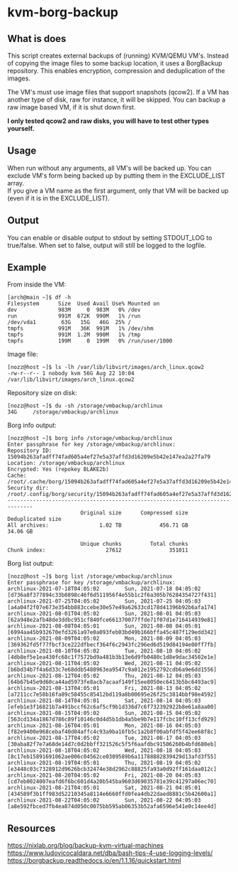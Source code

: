 # kvm-borg-backup

## What is does
This script creates external backups of (running) KVM/QEMU VM's. Instead of copying the image files to some backup location, it uses a BorgBackup repository. This enables encryption, compression and deduplication of the images.

The VM's must use image files that support snapshots (qcow2). If a VM has another type of disk, raw for instance, it will be skipped. You can backup a raw image based VM, if it is shut down first.

**I only tested qcow2 and raw disks, you will have to test other types yourself.**
## Usage
When run without any arguments, all VM's will be backed up. You can exclude VM's form being backed up by putting them in the EXCLUDE_LIST array.  
If you give a VM name as the first argument, only that VM will be backed up (even if it is in the EXCLUDE_LIST).  

## Output
You can enable or disable output to stdout by setting STDOUT_LOG to true/false. When set to false, output will still be logged to the logfile.  

## Example

From inside the VM:
```
[arch@main ~]$ df -h
Filesystem      Size  Used Avail Use% Mounted on
dev             983M     0  983M   0% /dev
run             991M  672K  990M   1% /run
/dev/vda1        63G   15G   46G  25% /
tmpfs           991M   36K  991M   1% /dev/shm
tmpfs           991M  1.2M  990M   1% /tmp
tmpfs           199M     0  199M   0% /run/user/1000
```
Image file:
```
[nozz@host ~]$ ls -lh /var/lib/libvirt/images/arch_linux.qcow2
-rw-r--r-- 1 nobody kvm 56G Aug 22 10:04 /var/lib/libvirt/images/arch_linux.qcow2
```
Repository size on disk:
```
[nozz@host ~]$ du -sh /storage/vmbackup/archlinux
34G     /storage/vmbackup/archlinux
```
Borg info output:
```
[nozz@host ~]$ borg info /storage/vmbackup/archlinux
Enter passphrase for key /storage/vmbackup/archlinux:
Repository ID: 15094b263afadff74fad605a4ef27e5a37affd3d16209e5b42e147ea2a27fa79
Location: /storage/vmbackup/archlinux
Encrypted: Yes (repokey BLAKE2b)
Cache: /root/.cache/borg/15094b263afadff74fad605a4ef27e5a37affd3d16209e5b42e147ea2a27fa79
Security dir: /root/.config/borg/security/15094b263afadff74fad605a4ef27e5a37affd3d16209e5b42e147ea2a27fa79
------------------------------------------------------------------------------
                       Original size      Compressed size    Deduplicated size
All archives:                1.02 TB            456.71 GB             34.06 GB

                       Unique chunks         Total chunks
Chunk index:                   27612               351011

```
Borg list output:
```
[nozz@host ~]$ borg list /storage/vmbackup/archlinux
Enter passphrase for key /storage/vmbackup/archlinux:
archlinux-2021-07-18T04:05:02        Sun, 2021-07-18 04:05:02 [d736a8f377894c33b0898c46f6d511956f4e55b1c2f6a305b76284354727f431]
archlinux-2021-07-25T04:05:02        Sun, 2021-07-25 04:05:03 [a4a04f2f07e673e354bb883ccebe30e57e49a62633cd178d41396b92b6afa174]
archlinux-2021-08-01T04:05:02        Sun, 2021-08-01 04:05:03 [62a948e2afb48de3ddbc951cf840fce661370077ffde71f07d1e716414939e81]
archlinux-2021-08-08T04:05:01        Sun, 2021-08-08 04:05:01 [6994aa45b932670efd3261a97e0a093feb03bd49b166bffa45c487f129edd342]
archlinux-2021-08-09T04:05:02        Mon, 2021-08-09 04:05:03 [369362fd5f77fbcf3ce222dfbecf364f6c2943fc296ed6d519d84194e00ff7fb]
archlinux-2021-08-10T04:05:02        Tue, 2021-08-10 04:05:02 [4db8ef5e1ea430fc68c1f7572bd9a481b3b13e6d9fb0480c1d8e9dac34502e1e]
archlinux-2021-08-11T04:05:02        Wed, 2021-08-11 04:05:02 [b6bd34b7f4a6d33c7e68ddb5488963ea9547c9a012e1952792cdb6a9e6dd1556]
archlinux-2021-08-12T04:05:02        Thu, 2021-08-12 04:05:03 [64b67b45e9d60ca44ad5973fe8acb7acaaf149f15ee8050ec6413b5bc6493ac9]
archlinux-2021-08-13T04:05:01        Fri, 2021-08-13 04:05:02 [a7211cc7e58b16fa89c58455c85412bd119a8b00695e26f25c3814bbf98e4592]
archlinux-2021-08-14T04:05:01        Sat, 2021-08-14 04:05:03 [efeb1e3f16821b7a491bccf62c6af5cf9b1d336d7c6f732392922b8e61a8aa00]
archlinux-2021-08-15T04:05:02        Sun, 2021-08-15 04:05:02 [563cd134a1867d786c89f10146c0d4d5b1db4a5be9b7e117fcbc10ff13cfd929]
archlinux-2021-08-16T04:05:01        Mon, 2021-08-16 04:05:03 [f82e9400e968cebaf40d04affc4c93a9ba16fb5c1a2b8f00abfdf5f42ee68f8c]
archlinux-2021-08-17T04:05:02        Tue, 2021-08-17 04:05:03 [30aba82f7e7a68de14d7c0d2bbff321526c5f5f6aafdbc91506260b4bfd680eb]
archlinux-2021-08-18T04:05:02        Wed, 2021-08-18 04:05:03 [8c17eb15891691062ae006c04562ce0309589b6a11788882839429d13afd3f55]
archlinux-2021-08-19T04:05:01        Thu, 2021-08-19 04:05:02 [e3448c03c7328912d9626bcb32474e38d2962c88825fa93a0d92ff161daa012c]
archlinux-2021-08-20T04:05:02        Fri, 2021-08-20 04:05:03 [cd7eb0024007eafd6f6bc601d4a20b545ba9603d69035781e39c41297a06ec70]
archlinux-2021-08-21T04:05:01        Sat, 2021-08-21 04:05:01 [434589f3b1ff983d52210345a8114e6660ffd0fea4db22daed8881c5b42600a1]
archlinux-2021-08-22T04:05:02        Sun, 2021-08-22 04:05:03 [a8e592fbced7fb4ea874d050c0075bb595ab06353b52afa6596e541e0c14ee4d]
```

## Resources
https://nixlab.org/blog/backup-kvm-virtual-machines  
https://www.ludovicocaldara.net/dba/bash-tips-4-use-logging-levels/  
https://borgbackup.readthedocs.io/en/1.1.16/quickstart.html
